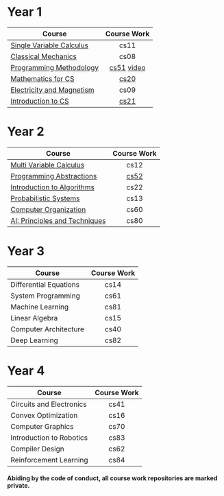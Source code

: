 
# Year 1

| Course                         | Course Work                    |
| -------------------------------|:------------------------------:|
| [Single Variable Calculus](https://www.youtube.com/playlist?list=PL590CCC2BC5AF3BC1)       | cs11                           | 
| [Classical Mechanics](https://www.youtube.com/playlist?list=PLyQSN7X0ro203puVhQsmCj9qhlFQ-As8e)            | cs08                           | 
| [Programming Methodology](https://www.youtube.com/playlist?list=PL84A56BC7F4A1F852) | [cs51](../../../cs51) [video](https://www.youtube.com/playlist?list=PLCwhEUEY836bKjm_6aR29XU0ygJLSGVCu)          |
| [Mathematics for CS](https://www.youtube.com/playlist?list=PLB7540DEDD482705B)                 | [cs20](../../../cs20)          | 
| [Electricity and Magnetism](https://www.youtube.com/playlist?list=PLyQSN7X0ro2314mKyUiOILaOC2hk6Pc3j)     | cs09                           |  
| [Introduction to CS](https://www.youtube.com/playlist?list=PLB2BE3D6CA77BB8F7)            | [cs21](../../../cs21)          | 

# Year 2

| Course                         | Course Work   |
| -------------------------------|:------------------------------:|
| [Multi Variable Calculus](https://www.youtube.com/playlist?list=PL4C4C8A7D06566F38)        | cs12                           |   
| [Programming Abstractions](https://www.youtube.com/playlist?list=PLFE6E58F856038C69)  | [cs52](../../../cs52)          | 
| [Introduction to Algorithms](https://www.youtube.com/playlist?list=PLUl4u3cNGP61Oq3tWYp6V_F-5jb5L2iHb)  | cs22                  | 
| [Probabilistic Systems](https://www.youtube.com/playlist?list=PLUl4u3cNGP60A3XMwZ5sep719_nh95qOe)          | cs13                           |  
| [Computer Organization](https://www.youtube.com/playlist?list=PL9D558D49CA734A02)               | cs60                          | 
| [AI: Principles and Techniques](https://www.youtube.com/playlist?list=PLoROMvodv4rO1NB9TD4iUZ3qghGEGtqNX)  | cs80              |   

# Year 3

| Course                         | Course Work   |
| -------------------------------|:-------------:|
| Differential Equations         | cs14          | 
| System Programming             | cs61          | 
| Machine Learning               | cs81          | 
| Linear Algebra                 | cs15          | 
| Computer Architecture          | cs40          | 
| Deep Learning                  | cs82          | 

# Year 4

| Course                         | Course Work   |
| -------------------------------|:-------------:|
| Circuits and Electronics       | cs41          | 
| Convex Optimization            | cs16          | 
| Computer Graphics              | cs70          | 
| Introduction to Robotics       | cs83          | 
| Compiler Design                | cs62          | 
| Reinforcement Learning         | cs84          | 


#### Abiding by the code of conduct, all course work repositories are marked private.
